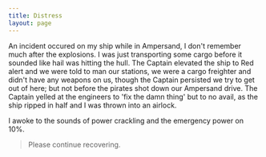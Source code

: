 ```yaml
---
title: Distress
layout: page
---
```


An incident occured on my ship while in Ampersand, I don't remember much after the explosions. I was just transporting some cargo before it sounded like hail was hitting the hull. The Captain elevated the ship to Red alert and we were told to man our stations, we were a cargo freighter and didn't have any weapons on us, though the Captain persisted we try to get out of here; but not before the pirates shot down our Ampersand drive. The Captain yelled at the engineers to 'fix the damn thing' but to no avail, as the ship ripped in half and I was thrown into an airlock.

I awoke to the sounds of power crackling and the emergency power on 10%.

> Please continue recovering.
